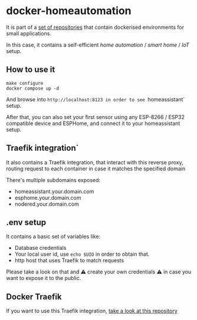 # docker-homeautomation

It is part of a [set of repositories](https://github.com/search?q=user%3Admartingarcia+docker) that contain dockerised environments for small applications.

In this case, it contains a self-efficient *home automation* / *smart home* / *IoT* setup.

## How to use it

```
make configure
docker compose up -d
```

And browse into `http://localhost:8123 in order to see `homeassistant` setup.

After that, you can also set your first sensor using any ESP-8266 / ESP32 compatible device and ESPHome, and connect it to your homeassistant setup.

## Traefik integration`

It also contains a Traefik integration, that interact with this reverse proxy, routing request to each container in case it matches the specified domain

There's multiple subdomains exposed:
  - homeassistant.your.domain.com
  - esphome.your.domain.com
  - nodered.your.domain.com

## .env setup

It contains a basic set of variables like:

- Database credentials
- Your local user id, use `echo $UID` in order to obtain that.
- http host that uses Traefik to match requests

Please take a look on that and :warning: create your own credentials :warning: in case you want to expose it to the public.

## Docker Traefik

If you want to use this Traefik integration, [take a look at this repository](https://github.com/dmartingarcia/docker-traefik)
